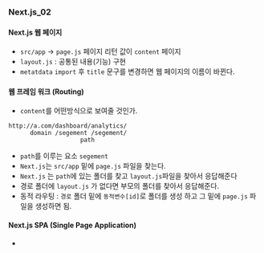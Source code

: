 ### Next.js_02

#### Next.js 웹 페이지
- `src/app` -> `page.js` 페이지 리턴 값이 `content` 페이지
- `layout.js` : 공통된 내용(기능) 구현
- `metatdata` `import` 후 `title` 문구를 변경하면 웹 페이지의 이름이 바뀐다.

#### 웹 프레임 워크 (Routing)
- `content`를 어떤방식으로 보여줄 것인가.
```
http://a.com/dashboard/analytics/
      domain /segement /segement/
                    path
```
- `path`를 이루는 요소 `segement`
- `Next.js`는 `src/app` 밑에 `page.js` 파일을 찾는다.
- `Next.js` 는 `path`에 있는 폴더를 찾고 `layout.js`파일을 찾아서 응답해준다
- 경로 폴더에 `layout.js` 가 없다면 부모의 폴더를 찾아서 응답해준다.
- 동적 라우팅 : `경로` 폴더 밑에 `동적변수[id]`로 폴더를 생성 하고 그 밑에 `page.js` 파일을 생성하면 됨.

#### Next.js SPA (Single Page Application)
- 